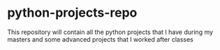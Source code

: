 # python-projects-repo
This repository will contain all the python projects that I have during my masters and some advanced projects that I worked after classes
